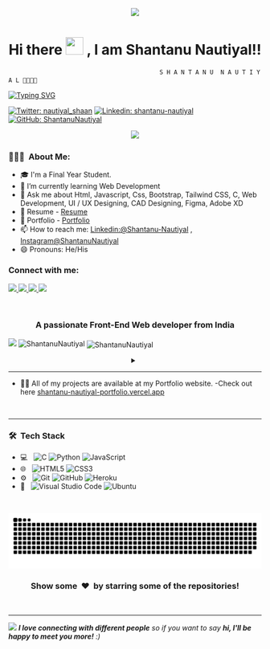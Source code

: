 <p align="center">
  <img src="https://github.com/thompsonemerson/thompsonemerson/raw/master/cover-thompson.png" />
</p>

<h1 align="center">Hi there <img src="https://media.giphy.com/media/hvRJCLFzcasrR4ia7z/giphy.gif" width="35px" height="35px"> , I am Shantanu Nautiyal!!</h1>

                                              S H A N T A N U  N A U T I Y A L 👨🏻‍💻✨
                                
[![Typing SVG](https://readme-typing-svg.demolab.com?font=Fira+Code&pause=1000&center=true&width=435&lines=Web+Developer;Ui+%2F+UX+Designer;CAD+Designer)](https://git.io/typing-svg)


[![Twitter: nautiyal_shaan](https://img.shields.io/twitter/follow/nautiyal_shaan?style=social)](https://twitter.com/nautiyal_shaan)
[![Linkedin: shantanu-nautiyal](https://img.shields.io/badge/-shantanunautiyal-blue?style=flat-square&logo=Linkedin&logoColor=white&link=https://www.linkedin.com/in/shantanu-nautiyal/)](https://www.linkedin.com/in/shantanu-nautiyal/)
[![GitHub: ShantanuNautiyal](https://img.shields.io/github/followers/ShantanuNautiyal?label=follow&style=social)](https://github.com/ShantanuNautiyal/)

<p align="center">
  <img src="https://user-images.githubusercontent.com/73097560/115834477-dbab4500-a447-11eb-908a-139a6edaec5c.gif" />
</p>

<h3> 👨🏻‍💻 &nbsp;About Me: </h3>

- 🎓 I'm a Final Year Student.
- 🌱 I’m currently learning Web Development
- 💬 Ask me about Html, Javascript, Css, Bootstrap, Tailwind CSS, C, Web Development, UI / UX Designing, CAD Designing, Figma, Adobe XD
- 📃 Resume - [Resume](https://drive.google.com/drive/folders/1OwC5M27fsk72OzUIzXEc5ij6_b0xYhxR/)
- 💼 Portfolio - [Portfolio](https://shantanu-nautiyal-portfolio.vercel.app/)
- 📫 How to reach me: [Linkedin:@Shantanu-Nautiyal](https://www.linkedin.com/in/Shantanu-nautiyal) , [Instagram@ShantanuNautiyal](https://www.instagram.com/shantanu.nautiyal)
- 😄 Pronouns: He/His

<h3 align="left">Connect with me:</h3>
<p align="left">
  <a href="https://www.linkedin.com/in/shantanu-nautiyal/">
    <img src="https://img.shields.io/badge/LinkedIn-%230077B5.svg?&style=flat-square&logo=linkedin&logoColor=white">
  </a>
  
  <a href="https://github.com/ShantanuNautiyal">
    <img src="https://img.shields.io/badge/Github-%230A0A0A.svg?&style=flat-square&logo=Github&logoColor=white">  
  </a>
 
  <a href="https://www.instagram.com/shantanu.nautiyal">
    <img src="https://img.shields.io/badge/Instagram-%23E4405F.svg?&style=flat-square&logo=instagram&logoColor=white">
  </a>

  <a href="https://twitter.com/nautiyal_shaan">
    <img src="https://img.shields.io/badge/twitter-%230077D4.svg?&style=flat-square&logo=twitter&logoColor=white">
  </a>
<p/>
<br/>

<h3 align="center">A passionate Front-End Web developer from India</h3>


<p>
  <img width="49%" src="https://github-readme-stats.vercel.app/api?username=ShantanuNautiyal&&show_icons=true&title_color=ffffff&icon_color=bb2acf&text_color=daf7dc&bg_color=151515">
  <img width="49%"   src="https://github-readme-streak-stats.herokuapp.com/?user=ShantanuNautiyal&theme=nightowl&hide_border=true&fire=DD2727" alt="ShantanuNautiyal" />
  <img width="40%" align="center"  src="https://github-readme-stats.vercel.app/api/top-langs?username=ShantanuNautiyal&color=0e75b6&style=flat&theme=nightowl&hide_border=true" alt="ShantanuNautiyal" />
</p>

<details> <summary align="center"> </samp></summary><b>Note:</b> Most Used languages is only a metric of the languages my public code consists of and doesn't reflect experience or skill level.</details>

---


- 👨‍💻 All of my projects are available at my Portfolio website.
-Check out here  [shantanu-nautiyal-portfolio.vercel.app](https://shantanu-nautiyal-portfolio.vercel.app/index.html)
<br/>

---

<h3> 🛠 &nbsp;Tech Stack</h3>

- 💻 &nbsp;
  ![C](https://img.shields.io/badge/-C-000000?style=for-the-badge&logo=C)
  ![Python](https://img.shields.io/badge/-Pyhton-000000?style=for-the-badge&logo=Python)
  ![JavaScript](https://img.shields.io/badge/-JavaScript-000000?style=for-the-badge&logo=javascript)
- 🌐 &nbsp;
  ![HTML5](https://img.shields.io/badge/-HTML5-000000?style=for-the-badge&logo=HTML5) 
  ![CSS3](https://img.shields.io/badge/-CSS3-000000?style=for-the-badge&logo=CSS3)
- ⚙️ &nbsp;
  ![Git](https://img.shields.io/badge/-Git-000000?style=for-the-badge&logo=Git)
  ![GitHub](https://img.shields.io/badge/-GitHub-000000?style=for-the-badge&logo=GitHub)
  ![Heroku](https://img.shields.io/badge/-Heroku-000000?style=for-the-badge&logo=Heroku)
- 🔧 &nbsp;
  ![Visual Studio Code](https://img.shields.io/badge/-VisualStudioCode-000000?style=for-the-badge&logo=VisualStudioCode)
  ![Ubuntu](https://img.shields.io/badge/-Ubuntu-000000?style=for-the-badge&logo=Ubuntu)
<br/>


<p align="center">
  <img src="https://raw.githubusercontent.com/platane/snk/output/github-contribution-grid-snake.svg" alt="snake"></center>
</p>

<div align="center">
    <h3 align="center">Show some &nbsp;❤️&nbsp; by starring some of the repositories!</h3>
</div>
<br/>

---

<img src="https://media.giphy.com/media/LnQjpWaON8nhr21vNW/giphy.gif" width="60"> <em><b>I love connecting with different people</b> so if you want to say <b>hi, I'll be happy to meet you more!</b> :)</em>
